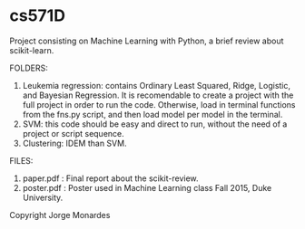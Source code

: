 # cs571D
Project consisting on Machine Learning with Python, a brief review about scikit-learn.

FOLDERS:
  1. Leukemia regression: contains Ordinary Least Squared, Ridge, Logistic, and Bayesian Regression. It is recomendable to create a project with the full project in order to run the code. Otherwise, load in terminal functions from the fns.py script, and then load model per model in the terminal.
  2. SVM: this code should be easy and direct to run, without the need of a project or script sequence.
  3. Clustering: IDEM than SVM.

FILES:
  1. paper.pdf   : Final report about the scikit-review.
  2. poster.pdf  : Poster used in Machine Learning class Fall 2015, Duke University.


Copyright Jorge Monardes
